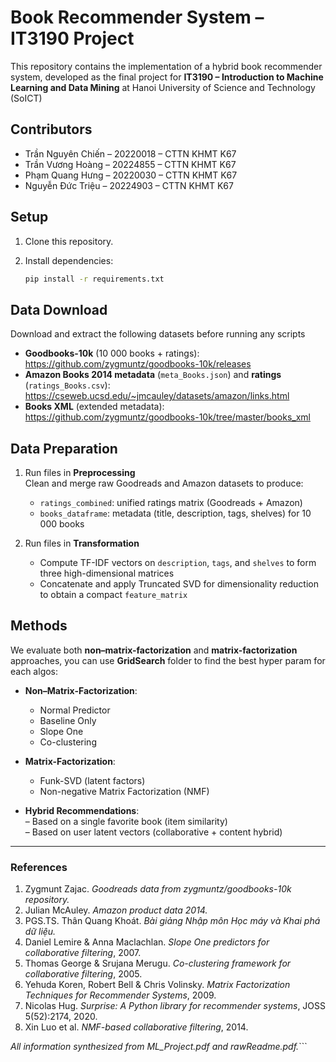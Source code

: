 # Book Recommender System – IT3190 Project

This repository contains the implementation of a hybrid book recommender system, developed as the final project for **IT3190 – Introduction to Machine Learning and Data Mining** at Hanoi University of Science and Technology (SoICT) 

## Contributors

- Trần Nguyên Chiến – 20220018 – CTTN KHMT K67  
- Trần Vương Hoàng – 20224855 – CTTN KHMT K67  
- Phạm Quang Hưng – 20220030 – CTTN KHMT K67  
- Nguyễn Đức Triệu – 20224903 – CTTN KHMT K67

## Setup

1. Clone this repository.  
2. Install dependencies:

   ```bash
   pip install -r requirements.txt
   ``` 

## Data Download

Download and extract the following datasets before running any scripts 

- **Goodbooks-10k** (10 000 books + ratings):  
  https://github.com/zygmuntz/goodbooks-10k/releases  
- **Amazon Books 2014 metadata** (`meta_Books.json`) and **ratings** (`ratings_Books.csv`):  
  https://cseweb.ucsd.edu/~jmcauley/datasets/amazon/links.html  
- **Books XML** (extended metadata):  
  https://github.com/zygmuntz/goodbooks-10k/tree/master/books_xml  



## Data Preparation

1. Run files in **Preprocessing**  
   Clean and merge raw Goodreads and Amazon datasets to produce:  
   - `ratings_combined`: unified ratings matrix (Goodreads + Amazon)  
   - `books_dataframe`: metadata (title, description, tags, shelves) for 10 000 books 

2. Run files in **Transformation**  
   - Compute TF-IDF vectors on `description`, `tags`, and `shelves` to form three high-dimensional matrices   
   - Concatenate and apply Truncated SVD for dimensionality reduction to obtain a compact `feature_matrix` 

## Methods

We evaluate both **non–matrix-factorization** and **matrix-factorization** approaches, you can use **GridSearch** folder to find the best hyper param for each algos:

- **Non–Matrix-Factorization**:  
  - Normal Predictor  
  - Baseline Only  
  - Slope One
  - Co-clustering  

- **Matrix-Factorization**:  
  - Funk-SVD (latent factors)  
  - Non-negative Matrix Factorization (NMF) 

- **Hybrid Recommendations**:  
  – Based on a single favorite book (item similarity)  
  – Based on user latent vectors (collaborative + content hybrid) 
---

### References

1. Zygmunt Zajac. *Goodreads data from zygmuntz/goodbooks-10k repository.*  
2. Julian McAuley. *Amazon product data 2014.*  
3. PGS.TS. Thân Quang Khoát. *Bài giảng Nhập môn Học máy và Khai phá dữ liệu.*  
4. Daniel Lemire & Anna Maclachlan. *Slope One predictors for collaborative filtering*, 2007.  
5. Thomas George & Srujana Merugu. *Co-clustering framework for collaborative filtering*, 2005.  
6. Yehuda Koren, Robert Bell & Chris Volinsky. *Matrix Factorization Techniques for Recommender Systems*, 2009.  
7. Nicolas Hug. *Surprise: A Python library for recommender systems*, JOSS 5(52):2174, 2020.  
8. Xin Luo et al. *NMF-based collaborative filtering*, 2014.  

*All information synthesized from ML_Project.pdf and rawReadme.pdf.*```


